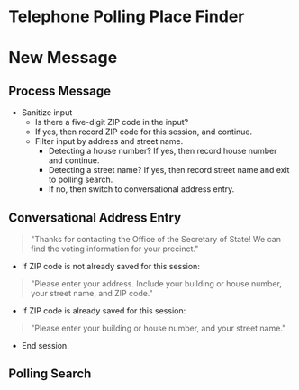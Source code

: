 # Telephone Polling Place Finder

# New Message

## Process Message
- Sanitize input
	- Is there a five-digit ZIP code in the input?
	- If yes, then record ZIP code for this session, and continue.
	- Filter input by address and street name.
		- Detecting a house number? If yes, then record house number and continue.
		- Detecting a street name? If yes, then record street name and exit to polling search.
		- If no, then switch to conversational address entry.

## Conversational Address Entry
> "Thanks for contacting the Office of the Secretary of State! We can find the voting information for your precinct."
- If ZIP code is not already saved for this session:
> "Please enter your address. Include your building or house number, your street name, and ZIP code."
- If ZIP code is already saved for this session:
> "Please enter your building or house number, and your street name."
- End session.

## Polling Search



